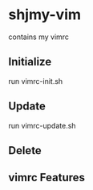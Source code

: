 # shjmy-vim
contains my vimrc
## Initialize
run vimrc-init.sh

## Update
run vimrc-update.sh

## Delete

## vimrc Features


